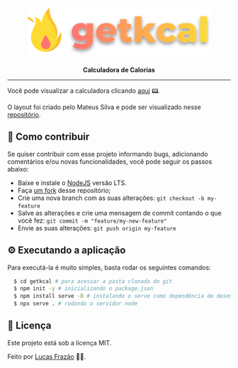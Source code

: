 
<h1 align="center" >
  <img src="./assets/images/logo.svg" alt="getkcal"/>
</h1>

<p align="center"><strong>Calculadora de Calorias</strong><p>


---
Você pode visualizar a calculadora clicando [aqui](https://getkcal-lucasfrazao.netlify.app/)  📟.

O layout foi criado pelo Mateus Silva e pode ser visualizado nesse [repositório](https://github.com/maateusilva/getkcal.git).

## 🎯 Como contribuir
Se quiser contribuir com esse projeto informando bugs, adicionando comentários e/ou novas funcionalidades, você pode seguir os passos abaixo:
* Baixe e instale o [NodeJS](https://nodejs.org/en/) versão LTS.
* Faça [um fork](https://help.github.com/pt/github/getting-started-with-github/fork-a-repo) desse repositório;
* Crie uma nova branch com as suas alterações: `git checkout -b my-feature`
* Salve as alterações e crie uma mensagem de commit contando o que você fez: `git commit -m "feature/my-new-feature"`
* Envie as suas alterações: `git push origin my-feature`


## ⚙️ Executando a aplicação
Para executá-la é muito simples, basta rodar os seguintes comandos:
```sh
  $ cd getkcal # para acessar a pasta clonada do git
  $ npm init -y # inicializando o package.json
  $ npm install serve -D # instalando o serve como dependência de desenvolvimento
  $ npx serve . # rodando o servidor node
```

## 📝 Licença
Este projeto está sob a licença MIT.

Feito por [Lucas Frazão](https://www.linkedin.com/in/lucas-fraz%C3%A3o/) 👋🏻.
